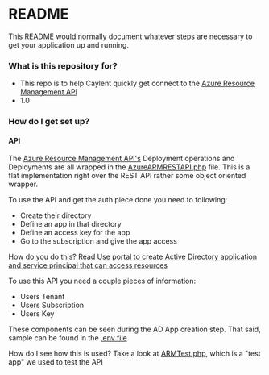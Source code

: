 # README #

This README would normally document whatever steps are necessary to get your application up and running.

### What is this repository for? ###

* This repo is to help Caylent quickly get connect to the [Azure Resource Management API](https://docs.microsoft.com/en-us/rest/api/resources/)
* 1.0


### How do I get set up? ###

#### API
The [Azure Resource Management API's](https://docs.microsoft.com/en-us/rest/api/resources/) Deployment operations and Deployments are all wrapped in the [AzureARMRESTAPI.php](AzureARMRESTAPI.php) file.  This is a flat implementation right over the REST API rather some object oriented wrapper.

To use the API and get the auth piece done you need to following:
* Create their directory
* Define an app in that directory
* Define an access key for the app
* Go to the subscription and give the app access

How do you do this?  Read [Use portal to create Active Directory application and service principal that can access resources](https://docs.microsoft.com/en-us/azure/azure-resource-manager/resource-group-create-service-principal-portal)

To use this API you need a couple pieces of information:
* Users Tenant
* Users Subscription
* Users Key

These components can be seen during the AD App creation step.  That said, sample can be found in the [.env file](https://bitbucket.org/caylent/microsoft-ascend-plus/src/723d41b043404f92c3cfa60b57e316132e8e85eb/.env?at=master)

How do I see how this is used?
Take a look at [ARMTest.php](https://bitbucket.org/caylent/microsoft-ascend-plus/src/723d41b043404f92c3cfa60b57e316132e8e85eb/ARMTest.php?at=master), which is a "test app" we used to test the API